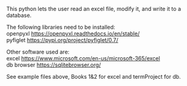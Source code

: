 This python lets the user read an excel file, modify it, and write it to a database.

The following libraries need to be installed:  
openpyxl    https://openpyxl.readthedocs.io/en/stable/  
pyfiglet    https://pypi.org/project/pyfiglet/0.7/

Other software used are:  
excel       https://www.microsoft.com/en-us/microsoft-365/excel  
db browser  https://sqlitebrowser.org/

See example files above, Books 1&2 for excel and termProject for db.
